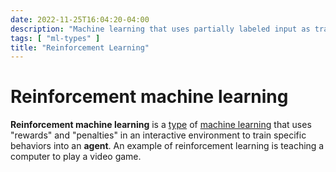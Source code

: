 ```yaml
---
date: 2022-11-25T16:04:20-04:00
description: "Machine learning that uses partially labeled input as training data"
tags: [ "ml-types" ]
title: "Reinforcement Learning"
---
```


# Reinforcement machine learning

**Reinforcement machine learning** is a [type](ml-types.md) of [machine learning](machine-learning.md) that uses "rewards" and "penalties" in an interactive environment to train specific behaviors into an **agent**. An example of reinforcement learning is teaching a computer to play a video game.
